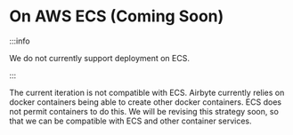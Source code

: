 # On AWS ECS (Coming Soon)

:::info

We do not currently support deployment on ECS.

:::

The current iteration is not compatible with ECS. Airbyte currently relies on docker containers being able to create other docker containers. ECS does not permit containers to do this. We will be revising this strategy soon, so that we can be compatible with ECS and other container services.

